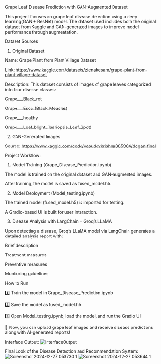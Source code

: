 Grape Leaf Disease Prediction with GAN-Augmented Dataset

This project focuses on grape leaf disease detection using a deep learning(GAN + ResNet) model. The dataset used includes both the original dataset from Kaggle and GAN-generated images to improve model performance through augmentation.

Dataset Sources

1. Original Dataset
   
Name: Grape Plant from Plant Village Dataset

Link: https://www.kaggle.com/datasets/zienabesam/grape-plant-from-plant-village-dataset

Description: This dataset consists of images of grape leaves categorized into four disease classes:

Grape___Black_rot

Grape___Esca_(Black_Measles)

Grape___healthy

Grape___Leaf_blight_(Isariopsis_Leaf_Spot)


2. GAN-Generated Images
   
Source: https://www.kaggle.com/code/vasudevkrishna385964/dcgan-final

Project Workflow:

1. Model Training (Grape_Disease_Prediction.ipynb)
   
The model is trained on the original dataset and GAN-augmented images.

After training, the model is saved as fused_model.h5.

2. Model Deployment (Model_testing.ipynb)
   
The trained model (fused_model.h5) is imported for testing.

A Gradio-based UI is built for user interaction.

3. Disease Analysis with LangChain + Groq’s LLaMA
   
Upon detecting a disease, Groq’s LLaMA model via LangChain generates a detailed analysis report with:

Brief description

Treatment measures

Preventive measures

Monitoring guidelines


How to Run

1️⃣ Train the model in Grape_Disease_Prediction.ipynb

2️⃣ Save the model as fused_model.h5

3️⃣ Open Model_testing.ipynb, load the model, and run the Gradio UI

🚀 Now, you can upload grape leaf images and receive disease predictions along with AI-generated reports!

Interface Output:
![InterfaceOutput](https://github.com/user-attachments/assets/21dfad47-c035-42e4-9b61-b4ce8cb7aafc)

Final Look of the Disease Detection and Recommendation System:
![Screenshot 2024-12-27 053730 1](https://github.com/user-attachments/assets/e2a433c7-13be-4b17-af57-5857a45dc5e2)
![Screenshot 2024-12-27 053644 1](https://github.com/user-attachments/assets/fc9b84a3-ffbf-4b47-9cae-eaf78917347c)
